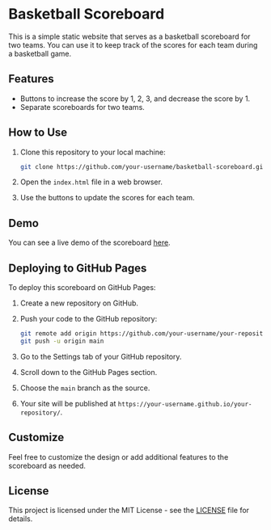 # Basketball Scoreboard

This is a simple static website that serves as a basketball scoreboard for two teams. You can use it to keep track of the scores for each team during a basketball game.

## Features

- Buttons to increase the score by 1, 2, 3, and decrease the score by 1.
- Separate scoreboards for two teams.

## How to Use

1. Clone this repository to your local machine:

    ```bash
    git clone https://github.com/your-username/basketball-scoreboard.git
    ```

2. Open the `index.html` file in a web browser.

3. Use the buttons to update the scores for each team.

## Demo

You can see a live demo of the scoreboard [here](https://webproject720.github.io/ScoreBoard).

## Deploying to GitHub Pages

To deploy this scoreboard on GitHub Pages:

1. Create a new repository on GitHub.

2. Push your code to the GitHub repository:

    ```bash
    git remote add origin https://github.com/your-username/your-repository.git
    git push -u origin main
    ```

3. Go to the Settings tab of your GitHub repository.

4. Scroll down to the GitHub Pages section.

5. Choose the `main` branch as the source.

6. Your site will be published at `https://your-username.github.io/your-repository/`.

## Customize

Feel free to customize the design or add additional features to the scoreboard as needed.

## License

This project is licensed under the MIT License - see the [LICENSE](LICENSE) file for details.
